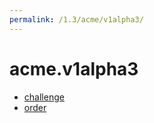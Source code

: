 ```yaml
---
permalink: /1.3/acme/v1alpha3/
---
```


# acme.v1alpha3



* [challenge](challenge.md)
* [order](order.md)